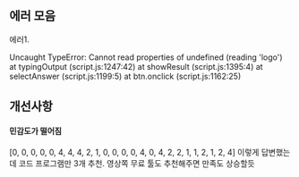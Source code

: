 


## 에러 모음
에러1.


Uncaught TypeError: Cannot read properties of undefined (reading 'logo')
    at typingOutput (script.js:1247:42)
    at showResult (script.js:1395:4)
    at selectAnswer (script.js:1199:5)
    at btn.onclick (script.js:1162:25)


## 개선사항 

#### 민감도가 떨어짐

[0, 0, 0, 0, 0, 4, 4, 4, 2, 1, 0, 0, 0, 0, 4, 0, 4, 2, 2, 1, 1, 2, 1, 2, 4]
이렇게 답변했는데 코드 프로그램만 3개 추천. 영상쪽 무료 툴도 추천해주면 만족도 상승할듯 



